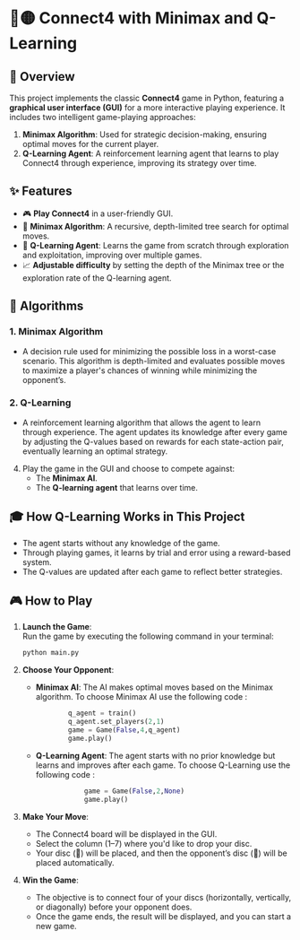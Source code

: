 # 🔴🟡 Connect4 with Minimax and Q-Learning

## 📘 Overview

This project implements the classic **Connect4** game in Python, featuring a **graphical user interface (GUI)** for a more interactive playing experience. It includes two intelligent game-playing approaches:
1. **Minimax Algorithm**: Used for strategic decision-making, ensuring optimal moves for the current player.
2. **Q-Learning Agent**: A reinforcement learning agent that learns to play Connect4 through experience, improving its strategy over time.

## ✨ Features
- 🎮 **Play Connect4** in a user-friendly GUI.
- 🧠 **Minimax Algorithm**: A recursive, depth-limited tree search for optimal moves.
- 🤖 **Q-Learning Agent**: Learns the game from scratch through exploration and exploitation, improving over multiple games.
- 📈 **Adjustable difficulty** by setting the depth of the Minimax tree or the exploration rate of the Q-learning agent.

## 🧠 Algorithms
### 1. **Minimax Algorithm**
- A decision rule used for minimizing the possible loss in a worst-case scenario. This algorithm is depth-limited and evaluates possible moves to maximize a player's chances of winning while minimizing the opponent’s.

### 2. **Q-Learning**
- A reinforcement learning algorithm that allows the agent to learn through experience. The agent updates its knowledge after every game by adjusting the Q-values based on rewards for each state-action pair, eventually learning an optimal strategy.

4. Play the game in the GUI and choose to compete against:
   - The **Minimax AI**.
   - The **Q-learning agent** that learns over time.
  



## 🎓 How Q-Learning Works in This Project
- The agent starts without any knowledge of the game.
- Through playing games, it learns by trial and error using a reward-based system.
- The Q-values are updated after each game to reflect better strategies.


## 🎮 How to Play

1. **Launch the Game**:  
   Run the game by executing the following command in your terminal:
   ```bash
   python main.py
   ```

2. **Choose Your Opponent**:  
   - **Minimax AI**: The AI makes optimal moves based on the Minimax algorithm. To choose Minimax AI use the following code :
        ```python
                q_agent = train()
                q_agent.set_players(2,1)
                game = Game(False,4,q_agent)
                game.play()
        ```
   - **Q-Learning Agent**: The agent starts with no prior knowledge but learns and improves after each game. To choose Q-Learning use the following code :
        ```python
                    game = Game(False,2,None)
                    game.play()
        ```

3. **Make Your Move**:  
   - The Connect4 board will be displayed in the GUI.
   - Select the column (1–7) where you'd like to drop your disc.
   - Your disc (🔵) will be placed, and then the opponent’s disc (🔴) will be placed automatically.

4. **Win the Game**:  
   - The objective is to connect four of your discs (horizontally, vertically, or diagonally) before your opponent does.
   - Once the game ends, the result will be displayed, and you can start a new game.
